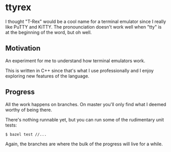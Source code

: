 # ttyrex
I thought "T-Rex" would be a cool name for a terminal emulator since I really 
like PuTTY and KiTTY. The pronounciation doesn't work well when "tty" is at the 
beginning of the word, but oh well.

## Motivation
An experiment for me to understand how terminal emulators work.

This is written in C++ since that's what I use professionally and I enjoy 
exploring new features of the language.

## Progress
All the work happens on branches. On master you'll only find what I deemed
worthy of being there.

There's nothing runnable yet, but you can run some of the rudimentary unit
tests:
```console
$ bazel test //...
```
Again, the branches are where the bulk of the progress will live for a while.
